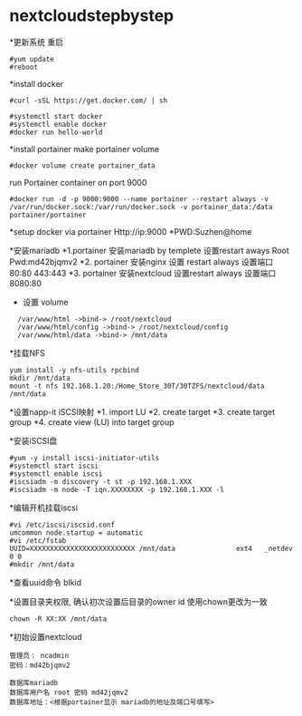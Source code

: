 # nextcloudstepbystep

*更新系统 重启
```
#yum update
#reboot
```
*install docker
```
#curl -sSL https://get.docker.com/ | sh

#systemctl start docker
#systemctl enable docker
#docker run hello-world
```
*install portainer
make portainer volume 
```
#docker volume create portainer_data
```
run Portainer container on port 9000
```
#docker run -d -p 9000:9000 --name portainer --restart always -v /var/run/docker.sock:/var/run/docker.sock -v portainer_data:/data portainer/portainer
```
*setup docker via portainer  Http://ip:9000
*PWD:Suzhen@home

*安装mariadb
*1.portainer 安装mariadb by templete 设置restart aways Root Pwd:md42bjqmv2
*2. portainer 安装nginx 设置 restart always  设置端口 80:80 443:443
*3. portainer 安装nextcloud 设置restart always 设置端口 8080:80

*  设置 volume
```
  /var/www/html ->bind-> /root/nextcloud
  /var/www/html/config ->bind-> /root/nextcloud/config
  /var/www/html/data ->bind-> /mnt/data
```
*挂载NFS
```
yum install -y nfs-utils rpcbind
mkdir /mnt/data
mount -t nfs 192.168.1.20:/Home_Store_30T/30TZFS/nextcloud/data /mnt/data
```
*设置napp-it iSCSI映射
*1. import LU
*2. create target
*3. create target group
*4. create view (LU) into target group

*安装iSCSI盘
```
#yum -y install iscsi-initiator-utils 
#systemctl start iscsi
#systemctl enable iscsi
#iscsiadm -m discovery -t st -p 192.168.1.XXX
#iscsiadm -m node -T iqn.XXXXXXXX -p 192.168.1.XXX -l
```
*编辑开机挂载iscsi
```
#vi /etc/iscsi/iscsid.conf
umcommon node.startup = automatic
#vi /etc/fstab
UUID=XXXXXXXXXXXXXXXXXXXXXXXXXX /mnt/data               ext4   _netdev         0 0
#mkdir /mnt/data
```
*查看uuid命令 blkid

*设置目录夹权限, 确认初次设置后目录的owner id 使用chown更改为一致
```
chown -R XX:XX /mnt/data
```
*初始设置nextcloud
```
管理员： ncadmin 
密码：md42bjqmv2

数据库mariadb
数据库用户名 root 密码 md42jqmv2
数据库地址：<根据portainer显示 mariadb的地址及端口号填写>

